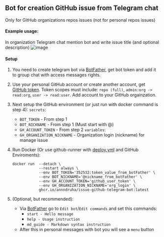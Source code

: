 ## Bot for creation GitHub issue from Telegram chat
Only for GitHub organizations repos issues (not for personal repos issues)

#### Example usage:

In organization Telegram chat mention bot and write issue title (and optional description)
![image](https://github.com/annndruha/issue-github-telegram-bot/assets/51162917/26d7e781-b1d8-40d7-9dd2-ca72afdb92d8)


#### Setup

1. You need to create telegram bot via [BotFather](https://t.me/BotFather), get bot token and add it to group chat with access messages rights.
2. Use your personal GitHub account or create another account, get [GitHub token](https://github.com/settings/tokens).
Token scopes must include: `repo (full)`, `admin:org -> read:org`, `user -> read:user`. Add account to your GitHub orgainzation.

3. Next setup the GitHub environment (or just run with docker command is step 4):
   `secrets`:
     * `BOT_TOKEN` - From step 1
     * `BOT_NICKNAME` - From step 1 (Must start with @)
     * `GH_ACCOUNT_TOKEN` - From step 2
   `variables`:
   * `GH_ORGANIZATION_NICKNAME` - Organization login (nickname) for manage issue

4. Run Docker (Or use github-runner with [deploy.yml](https://github.com/profcomff/issue-github-tgbot) and GitHub Enviroments):
   ```commandline
   docker run  --detach \
               --restart always \
               --env BOT_TOKEN='352532:token_value_from_botFather' \
               --env BOT_NICKNAME='@nickname_from_botFather' \
               --env GH_ACCOUNT_TOKEN='github_user_token' \
               --env GH_ORGANIZATION_NICKNAME='org_login' \
               ghcr.io/annndruha/issue-github-telegram-bot:latest
   ```
5. (Optional, but recommended):
   * Via [BotFather](https://t.me/BotFather) go to `Edit bot`/`Edit commands` and set this commands:
     * `start - Hello message`
     * `help - Usage instruction`
     * `md_guide - Markdown syntax instruction`
   * After this in personal messages with bot you will see a `menu` button
